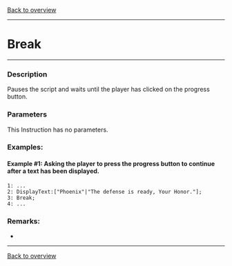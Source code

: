 [Back to overview](index.md)

---
# Break

---

### Description
Pauses the script and waits until the player has clicked on the progress button.

### Parameters
This Instruction has no parameters.

### Examples:
#### Example #1: Asking the player to press the progress button to continue after a text has been displayed.
```
1: ...
2: DisplayText:["Phoenix"|"The defense is ready, Your Honor."];
3: Break;
4: ...
```

### Remarks:
-

---
[Back to overview](index.md)
